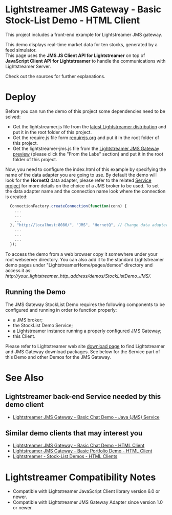 # Lightstreamer JMS Gateway - Basic Stock-List Demo - HTML Client #

This project includes a front-end example for Lightstreamer JMS gateway.

This demo displays real-time market data for ten stocks, generated by a feed simulator.<br>
This page uses the <b>JMS JS Client API for Lightstreamer</b> on top of <b>JavaScript Client API for Lightstreamer</b> to handle the communications with Lightstreamer Server.<br>

Check out the sources for further explanations.

# Deploy #

Before you can run the demo of this project some dependencies need to be solved:

-  Get the lightstreamer.js file from the [latest Lightstreamer distribution](http://www.lightstreamer.com/download) and put it in the root folder of this project.
-  Get the require.js file form [requirejs.org](http://requirejs.org/docs/download.html) and put it in the root folder of this project.
-  Get the lightstreamer-jms.js file from the [Lightstreamer JMS Gateway preview](http://www.lightstreamer.com/download) (please click the "From the Labs" section) and put it in the root folder of this project.

Now, you need to configure the index.html of this example by specifying the name of the data adapter you are going to use. By default the demo will look for the <b>HornetQ</b> data adapter, please refer to the related [Service project](https://github.com/Weswit/Lightstreamer-JMS-example-StockList-service-java) for more details on the choice of a JMS broker to be used.
To set the data adapter name and the connection name look where the connection is created:

```js
  ConnectionFactory.createConnection(function(conn) {
    ...
    ...
    ...
  }, "http://localhost:8080/", "JMS", "HornetQ", // Change data adapter here
    ...
    ...
    ...
  });
```

To access the demo from a web browser copy it somewhere under your root webserver directory. You can also add it to the standard Lightstreamer demo pages under "LightstreamerHome/pages/demos" directory and access it as: <i>http://_your_lightstreamer_http_address_/demos/StockListDemo_JMS/</i>.

## Running the Demo ##

The JMS Gateway StockList Demo requires the following components to be
configured and running in order to function properly:

* a JMS broker;
* the StockList Demo Service;
* a Lightstreamer instance running a properly configured JMS Gateway;
* this Client.

Please refer to Lightstreamer web site [download page](http://www.lightstreamer.com/download) to find Lightstreamer and JMS Gateway download packages. See below for the Service part of this Demo and other Demos for the JMS Gateway.

# See Also #

## Lightstreamer back-end Service needed by this demo client ##

* [Lightstreamer JMS Gateway - Basic Chat Demo - Java (JMS) Service](https://github.com/Weswit/Lightstreamer-JMS-example-Chat-service-java)

## Similar demo clients that may interest you ##

* [Lightstreamer JMS Gateway - Basic Chat Demo - HTML Client](https://github.com/Weswit/Lightstreamer-JMS-example-Chat-client-javascript)
* [Lightstreamer JMS Gateway - Basic Portfolio Demo - HTML Client](https://github.com/Weswit/Lightstreamer-JMS-example-Portfolio-client-javascript)
* [Lightstreamer - Stock-List Demos - HTML Clients](https://github.com/Weswit/Lightstreamer-example-StockList-client-javascript)

# Lightstreamer Compatibility Notes #

- Compatible with Lightstreamer JavaScript Client library version 6.0 or newer.
- Compatible with Lightstreamer JMS Gateway Adapter since version 1.0 or newer.
